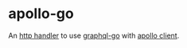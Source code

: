 # apollo-go
An [http handler](https://golang.org/pkg/net/http/#Handler) to use [graphql-go](https://github.com/neelance/graphql-go) with [apollo client](https://github.com/apollostack/apollo-client).
